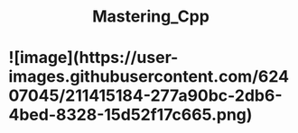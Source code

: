 <h1 align="center"> Mastering_Cpp <h1>
![image](https://user-images.githubusercontent.com/62407045/211415184-277a90bc-2db6-4bed-8328-15d52f17c665.png)

